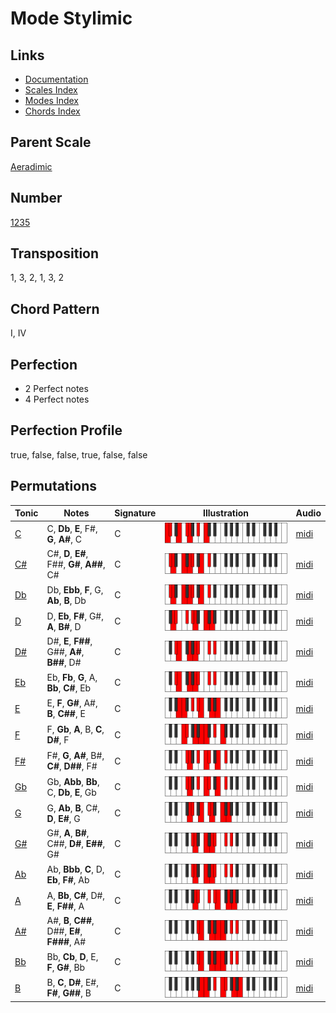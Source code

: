 # Mode Stylimic

## Links

- [Documentation](README.md)
- [Scales Index](Scales.md)
- [Modes Index](Modes.md)
- [Chords Index](Chords.md)

## Parent Scale

[Aeradimic](ScaleAeradimic.md)

## Number

[1235](https://ianring.com/musictheory/scales/1235)

## Transposition

1, 3, 2, 1, 3, 2

## Chord Pattern

I, IV

## Perfection

- 2 Perfect notes
- 4 Perfect notes

## Perfection Profile

true, false, false, true, false, false

## Permutations

| Tonic | Notes | Signature | Illustration | Audio |
|-------|-------|-----------|--------------|-------|
| [C](ModeCNaturalStylimic.md) | C, **Db**, **E**, F#, **G**, **A#**, C | C | ![CNaturalStylimic](ModeCNaturalStylimic.png) | [midi](https://github.com/edipermadi/music/blob/main/docs/ModeCNaturalStylimic.mid?raw=true) |
| [C#](ModeCSharpStylimic.md) | C#, **D**, **E#**, F##, **G#**, **A##**, C# | C | ![CSharpStylimic](ModeCSharpStylimic.png) | [midi](https://github.com/edipermadi/music/blob/main/docs/ModeCSharpStylimic.mid?raw=true) |
| [Db](ModeDFlatStylimic.md) | Db, **Ebb**, **F**, G, **Ab**, **B**, Db | C | ![DFlatStylimic](ModeDFlatStylimic.png) | [midi](https://github.com/edipermadi/music/blob/main/docs/ModeDFlatStylimic.mid?raw=true) |
| [D](ModeDNaturalStylimic.md) | D, **Eb**, **F#**, G#, **A**, **B#**, D | C | ![DNaturalStylimic](ModeDNaturalStylimic.png) | [midi](https://github.com/edipermadi/music/blob/main/docs/ModeDNaturalStylimic.mid?raw=true) |
| [D#](ModeDSharpStylimic.md) | D#, **E**, **F##**, G##, **A#**, **B##**, D# | C | ![DSharpStylimic](ModeDSharpStylimic.png) | [midi](https://github.com/edipermadi/music/blob/main/docs/ModeDSharpStylimic.mid?raw=true) |
| [Eb](ModeEFlatStylimic.md) | Eb, **Fb**, **G**, A, **Bb**, **C#**, Eb | C | ![EFlatStylimic](ModeEFlatStylimic.png) | [midi](https://github.com/edipermadi/music/blob/main/docs/ModeEFlatStylimic.mid?raw=true) |
| [E](ModeENaturalStylimic.md) | E, **F**, **G#**, A#, **B**, **C##**, E | C | ![ENaturalStylimic](ModeENaturalStylimic.png) | [midi](https://github.com/edipermadi/music/blob/main/docs/ModeENaturalStylimic.mid?raw=true) |
| [F](ModeFNaturalStylimic.md) | F, **Gb**, **A**, B, **C**, **D#**, F | C | ![FNaturalStylimic](ModeFNaturalStylimic.png) | [midi](https://github.com/edipermadi/music/blob/main/docs/ModeFNaturalStylimic.mid?raw=true) |
| [F#](ModeFSharpStylimic.md) | F#, **G**, **A#**, B#, **C#**, **D##**, F# | C | ![FSharpStylimic](ModeFSharpStylimic.png) | [midi](https://github.com/edipermadi/music/blob/main/docs/ModeFSharpStylimic.mid?raw=true) |
| [Gb](ModeGFlatStylimic.md) | Gb, **Abb**, **Bb**, C, **Db**, **E**, Gb | C | ![GFlatStylimic](ModeGFlatStylimic.png) | [midi](https://github.com/edipermadi/music/blob/main/docs/ModeGFlatStylimic.mid?raw=true) |
| [G](ModeGNaturalStylimic.md) | G, **Ab**, **B**, C#, **D**, **E#**, G | C | ![GNaturalStylimic](ModeGNaturalStylimic.png) | [midi](https://github.com/edipermadi/music/blob/main/docs/ModeGNaturalStylimic.mid?raw=true) |
| [G#](ModeGSharpStylimic.md) | G#, **A**, **B#**, C##, **D#**, **E##**, G# | C | ![GSharpStylimic](ModeGSharpStylimic.png) | [midi](https://github.com/edipermadi/music/blob/main/docs/ModeGSharpStylimic.mid?raw=true) |
| [Ab](ModeAFlatStylimic.md) | Ab, **Bbb**, **C**, D, **Eb**, **F#**, Ab | C | ![AFlatStylimic](ModeAFlatStylimic.png) | [midi](https://github.com/edipermadi/music/blob/main/docs/ModeAFlatStylimic.mid?raw=true) |
| [A](ModeANaturalStylimic.md) | A, **Bb**, **C#**, D#, **E**, **F##**, A | C | ![ANaturalStylimic](ModeANaturalStylimic.png) | [midi](https://github.com/edipermadi/music/blob/main/docs/ModeANaturalStylimic.mid?raw=true) |
| [A#](ModeASharpStylimic.md) | A#, **B**, **C##**, D##, **E#**, **F###**, A# | C | ![ASharpStylimic](ModeASharpStylimic.png) | [midi](https://github.com/edipermadi/music/blob/main/docs/ModeASharpStylimic.mid?raw=true) |
| [Bb](ModeBFlatStylimic.md) | Bb, **Cb**, **D**, E, **F**, **G#**, Bb | C | ![BFlatStylimic](ModeBFlatStylimic.png) | [midi](https://github.com/edipermadi/music/blob/main/docs/ModeBFlatStylimic.mid?raw=true) |
| [B](ModeBNaturalStylimic.md) | B, **C**, **D#**, E#, **F#**, **G##**, B | C | ![BNaturalStylimic](ModeBNaturalStylimic.png) | [midi](https://github.com/edipermadi/music/blob/main/docs/ModeBNaturalStylimic.mid?raw=true) |
